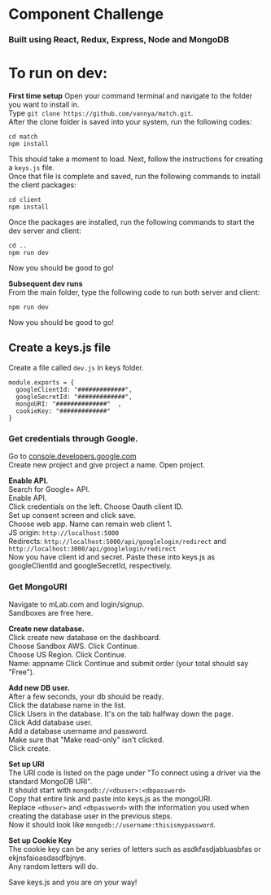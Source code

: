 # Component Challenge

### Built using React, Redux, Express, Node and MongoDB



# To run on dev: 

**First time setup**
Open your command terminal and navigate to the folder you want to install in.  
Type ```git clone https://github.com/vannya/match.git```.  
After the clone folder is saved into your system, run the following codes:  

```cd match```  
```npm install```

This should take a moment to load. Next, follow the instructions for creating a `keys.js` file.  
Once that file is complete and saved, run the following commands to install the client packages:

```cd client```    
```npm install```  

Once the packages are installed, run the following commands to start the dev server and client:  

```cd ..```  
```npm run dev```  

Now you should be good to go!  

**Subsequent dev runs**  
From the main folder, type the following code to run both server and client:

```npm run dev```

Now you should be good to go!  


## Create a keys.js file  
Create a file called `dev.js` in keys folder.

```
module.exports = {  
  googleClientId: "#############",  
  googleSecretId: "#############",  
  mongoURI: "##############"  ,
  cookieKey: "#############"
}
```

### Get credentials through Google.   
Go to [console.developers.google.com](https://console.developers.google.com/apis)  
Create new project and give project a name.
Open project.

**Enable API.**  
Search for Google+ API.  
Enable API.  
Click credentials on the left.  Choose Oauth client ID.  
Set up consent screen and click save.  
Choose web app. Name can remain web client 1.  
JS origin: `http://localhost:5000`  
Redirects: `http://localhost:5000/api/googlelogin/redirect` and `http://localhost:3000/api/googlelogin/redirect`  
Now you have client id and secret. Paste these into keys.js as googleClientId and googleSecretId, respectively.  

### Get MongoURI  
Navigate to mLab.com and login/signup.    
Sandboxes are free here.  

**Create new database.**  
Click create new database on the dashboard.  
Choose Sandbox AWS. Click Continue.  
Choose US Region. Click Continue.  
Name: appname  Click Continue and submit order (your total should say "Free").  

**Add new DB user.**  
After a few seconds, your db should be ready.  
Click the database name in the list.  
Click Users in the database.  It's on the tab halfway down the page.  
Click Add database user.  
Add a database username and password.  
Make sure that "Make read-only" isn't clicked.  
Click create.  

**Set up URI**  
The URI code is listed on the page under "To connect using a driver via the standard MongoDB URI".  
It should start with `mongodb://<dbuser>:<dbpassword>`  
Copy that entire link and paste into keys.js as the mongoURI.   
Replace `<dbuser>` and `<dbpassword>` with the information you used when creating the database user in the previous steps.  
Now it should look like `mongodb://username:thisismypassword`.  

**Set up Cookie Key**  
The cookie key can be any series of letters such as asdkfasdjabluasbfas or ekjnsfaioasdasdfbjnye.  
Any random letters will do.  

Save keys.js and you are on your way!  
